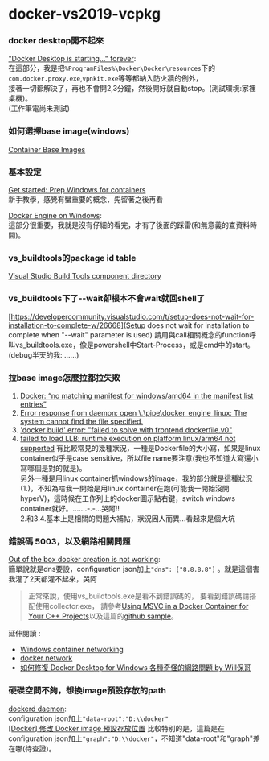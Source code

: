 # docker-vs2019-vcpkg


### docker desktop開不起來
["Docker Desktop is starting..." forever](https://github.com/docker/for-win/issues/5261):  
在這部分，我是把`%ProgramFiles%\Docker\Docker\resources`下的`com.docker.proxy.exe`,`vpnkit.exe`等等都納入防火牆的例外，  
接著一切都解決了，再也不會開2,3分鐘，然後開好就自動stop。(測試環境:家裡桌機)。  
(工作筆電尚未測試)


### 如何選擇base image(windows)
[Container Base Images](https://docs.microsoft.com/zh-tw/virtualization/windowscontainers/manage-containers/container-base-images)  

### 基本設定  
[Get started: Prep Windows for containers](https://docs.microsoft.com/zh-tw/virtualization/windowscontainers/quick-start/set-up-environment?tabs=Windows-Server)  
新手教學，感覺有蠻重要的概念，先留著之後再看

[Docker Engine on Windows](https://docs.microsoft.com/en-us/virtualization/windowscontainers/manage-docker/configure-docker-daemon):  
這部分很重要，我就是沒有仔細的看完，才有了後面的踩雷(和無意義的查資料時間)。  

### vs_buildtools的package id table
[Visual Studio Build Tools component directory](https://docs.microsoft.com/zh-tw/visualstudio/install/workload-component-id-vs-build-tools?view=vs-2019#c-build-tools)

### vs_buildtools下了--wait卻根本不會wait就回shell了
[https://developercommunity.visualstudio.com/t/setup-does-not-wait-for-installation-to-complete-w/26668](Setup does not wait for installation to complete when "--wait" parameter is used)
請用與call相關概念的function呼叫vs_buildtools.exe，像是powershell中Start-Process，或是cmd中的start。(debug半天的我: ......)  



### 拉base image怎麼拉都拉失敗 
1. [Docker: “no matching manifest for windows/amd64 in the manifest list entries”](https://stackoverflow.com/questions/48066994/docker-no-matching-manifest-for-windows-amd64-in-the-manifest-list-entries)
2. [Error response from daemon: open \\.\pipe\docker_engine_linux: The system cannot find the file specified.](https://github.com/docker/for-win/issues/4495)
3. ['docker build' error: "failed to solve with frontend dockerfile.v0"](https://github.com/docker/buildx/issues/415)
4. [failed to load LLB: runtime execution on platform linux/arm64 not supported](https://github.com/docker/buildx/issues/138)
有比較常見的幾種狀況，一種是Dockerfile的大小寫，如果是linux container似乎是case sensitive，所以file name要注意(我也不知道大寫還小寫哪個是對的就是)。  
另外一種是用linux container抓windows的image，我的部分就是這種狀況(1.)，不知為啥我一開始是用linux container在跑(可能我一開始沒開hyperV)，這時候在工作列上的docker圖示點右鍵，switch windows container就好。.......-.-...哭阿!!  
2.和3.4.基本上是相關的問題大補帖，狀況因人而異...看起來是個大坑  




### 錯誤碼 5003，以及網路相關問題
[Out of the box docker creation is not working](https://github.com/microsoft/vs-dockerfiles/issues/5):  
簡單說就是dns要設，configuration json加上`"dns": ["8.8.8.8"]` 。就是這個害我灌了2天都灌不起來，哭阿  
> 正常來說，使用vs_buildtools.exe是看不到錯誤碼的，
> 要看到錯誤碼請搭配使用collector.exe，
> 請參考[Using MSVC in a Docker Container for Your C++ Projects](https://devblogs.microsoft.com/cppblog/using-msvc-in-a-docker-container-for-your-c-projects/)以及這篇的[github sample](https://github.com/Microsoft/vs-Dockerfiles)。

延伸閱讀 :  
- [Windows container networking](https://docs.microsoft.com/en-gb/virtualization/windowscontainers/container-networking/architecture)
- [docker network](https://docs.docker.com/engine/reference/commandline/network/)
- [如何修復 Docker Desktop for Windows 各種奇怪的網路問題 by Will保哥](https://blog.miniasp.com/post/2019/06/09/How-to-troubleshoot-docker-networking-problem-in-Windows-Container1)


### 硬碟空間不夠，想換image預設存放的path
[dockerd daemon](https://docs.docker.com/engine/reference/commandline/dockerd/):  
configuration json加上`"data-root":"D:\\docker"`  
[\[Docker\] 修改 Docker image 預設存放位置](https://marcus116.blogspot.com/2019/03/change-download-docker-image-path.html)
比較特別的是，這篇是在configuration json加上`"graph":"D:\\docker"`，不知道"data-root"和"graph"差在哪(待查證)。  



